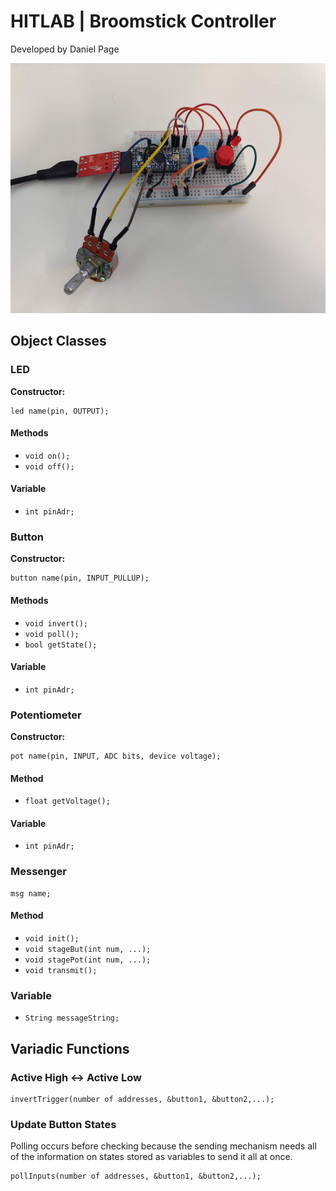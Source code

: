 # HITLAB | Broomstick Controller  
Developed by Daniel Page  


<img src="setup.jpg" height="400">  


## Object Classes  


### LED  
**Constructor:** 
```
led name(pin, OUTPUT);  
```

#### Methods  
- `void on();`  
- `void off();`  

#### Variable  
- `int pinAdr;`  



### Button  
**Constructor:**  
```
button name(pin, INPUT_PULLUP);  
```

#### Methods  
- `void invert();`    
- `void poll();`  
- `bool getState();`    

#### Variable  
- `int pinAdr;`  



### Potentiometer  
**Constructor:**  
```
pot name(pin, INPUT, ADC bits, device voltage);  
```

#### Method  
- `float getVoltage();`  

#### Variable  
- `int pinAdr;`  



### Messenger  
```
msg name;
```

#### Method  
- `void init();`
- `void stageBut(int num, ...);`
- `void stagePot(int num, ...);`
- `void transmit();`

### Variable  
- `String messageString;`



## Variadic Functions  

### Active High <-> Active Low  
```
invertTrigger(number of addresses, &button1, &button2,...);  
```



### Update Button States  
Polling occurs before checking because the sending mechanism needs all of the information on states stored as variables to send it all at once.  
```
pollInputs(number of addresses, &button1, &button2,...);  
```
